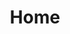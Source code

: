 ---
title: 'Home'
metaDesc: 'Brad Hunt, UX Leader'
layout: 'layouts/home.njk'

intro:
    primary: "Founded in 1984 as a baby, Brad is a ux and product leader with over ten years of experience building for startups and government agencies."
    secondary: 'This is a sentence that has more emphasis than the others. It’s bigger and has more text weight. It might actually be a few sentences.'
    summary: "I'm baby palo santo chicharrones direct trade bitters authentic bespoke thundercats gentrify beard. Authentic cold-pressed helvetica, vice air plant enamel pin art party tote bag ramps jean shorts. Artisan godard cronut four dollar toast shaman art party vape. Squid marfa cliche portland messenger bag letterpress blog celiac hexagon venmo copper mug aesthetic shoreditch mixtape. Kitsch flexitarian cray viral vinyl schlitz artisan hammock cred literally dreamcatcher. Vegan flexitarian wolf irony, chia cloud bread austin kickstarter pour-over la croix chicharrones umami."

featuredWork:
  title: 'See some examples of my work'
---
